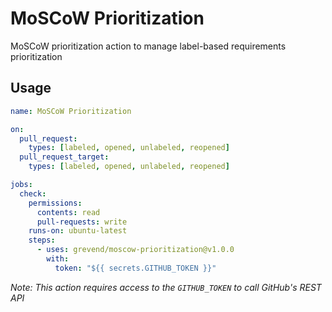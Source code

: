 # MoSCoW Prioritization

MoSCoW prioritization action to manage label-based requirements prioritization

## Usage

```yml
name: MoSCoW Prioritization

on:
  pull_request:
    types: [labeled, opened, unlabeled, reopened]
  pull_request_target:
    types: [labeled, opened, unlabeled, reopened]

jobs:
  check:
    permissions:
      contents: read
      pull-requests: write
    runs-on: ubuntu-latest
    steps:
      - uses: grevend/moscow-prioritization@v1.0.0
        with:
          token: "${{ secrets.GITHUB_TOKEN }}"
```

_Note: This action requires access to the `GITHUB_TOKEN` to call GitHub's REST API_